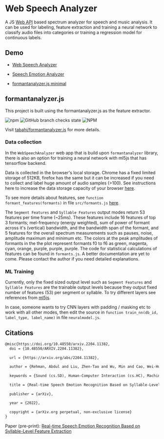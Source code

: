 # Web Speech Analyzer

A JS [Web API](https://developer.mozilla.org/en-US/docs/Web/API/AudioContext) based spectrum analyzer for speech and music analysis. It can be used for labeling, feature extraction and training a neural network to classify audio files into categories or training a regression model for continuous labels.

## Demo

- [Web Speech Analyzer](https://tabahi.github.io/WebSpeechAnalyzer/?dev=1)
- [Speech Emotion Analyzer](https://tabahi.github.io/WebSpeechAnalyzer/?type=cats&label=emotion)

- [formantanalyzer.js minimal](https://tabahi.github.io/formantanalyzer.js/)

## formantanalyzer.js

This project is built using the formantanalyzer.js as the feature extractor.

![npm](https://img.shields.io/npm/v/formantanalyzer?style=plastic)
![GitHub branch checks state](https://img.shields.io/github/checks-status/tabahi/formantanalyzer.js/main)
![NPM](https://img.shields.io/npm/l/formantanalyzer?style=plastic)

Visit [tabahi/formantanalyzer.js](https://github.com/tabahi/formantanalyzer.js) for more details.

### Data collection

 In the `WebSpeechAnalyzer` web app that is build upon `formantanalyzer` library, there is also an option for training a neural network with ml5js that has tensorflow backend.

Data is collected in the browser's local storage. Chrome has a fixed limited storage of 512KB, firefox has the same but it can be increased if you need to collect and label huge amount of audio samples (>100). See instructions here to increase the data storage capacity of your browser [here](https://arty.name/localstorage.html).

To see more details about features, see `function formant_features(formants)` in file `src/formants.js` [here](https://github.com/tabahi/formantanalyzer.js/blob/main/src/formants.js#L25).

The `Segment Features` and `Syllable Features` output modes return 53 features per time frame (~25ms). These features include 16 features of top 3 formants; mel-frequency (energy weighted), sum of power of formant across it's (vertical) bandwidth, and the bandwidth span of the formant, and 5 features for the overall spectrum measurements such as pauses, noise, amplitude maximum and minimum etc. The colors at the peak amplitudes of formants in the the plot represent formants f0 to f6 as green, magenta, cyan, orange, purple, purple, purple. The code for statistical calculations of features can be found in `formants.js`. A better documentation are yet to come. Please contact the author if you need detailed explanations.

### ML Training

Currently, only the fixed sized output level such as `Segment Features` and `Syllable Features` are the trainable output levels because they output fixed number of features (53) per segment or syllable. To try different layers see references from [ml5js](https://learn.ml5js.org/#/reference/neural-network?id=defining-custom-layers).

In case, someone wants to try CNN layers with padding / masking etc to work with all other modes, then edit the source in `function train_nn(db_id, label_type, label_name)` in file `neuralmodel.js`.



## Citations

```tex
@misc{https://doi.org/10.48550/arxiv.2204.11382,
  doi = {10.48550/ARXIV.2204.11382},
  
  url = {https://arxiv.org/abs/2204.11382},
  
  author = {Rehman, Abdul and Liu, Zhen-Tao and Wu, Min and Cao, Wei-Hua and Jiang, Cheng-Shan},
  
  keywords = {Sound (cs.SD), Human-Computer Interaction (cs.HC), Machine Learning (cs.LG), Audio and Speech Processing (eess.AS), FOS: Computer and information sciences, FOS: Computer and information sciences, FOS: Electrical engineering, electronic engineering, information engineering, FOS: Electrical engineering, electronic engineering, information engineering, I.5.2; I.5.5},
  
  title = {Real-time Speech Emotion Recognition Based on Syllable-Level Feature Extraction},
  
  publisher = {arXiv},
  
  year = {2022},
  
  copyright = {arXiv.org perpetual, non-exclusive license}
}

```

Paper (pre-print): [Real-time Speech Emotion Recognition Based on Syllable-Level Feature Extraction](https://arxiv.org/abs/2204.11382)

